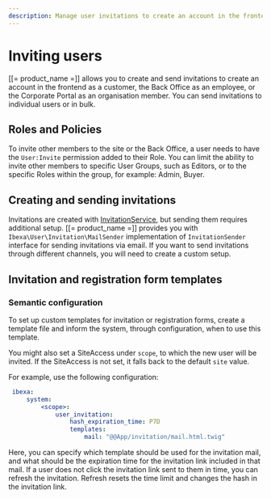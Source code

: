 ```yaml
---
description: Manage user invitations to create an account in the frontend or the Back Office.
---
```


# Inviting users

[[= product_name =]] allows you to create and send invitations to create an account in
the frontend as a customer, the Back Office as an employee, or the Corporate Portal as an organisation member.
You can send invitations to individual users or in bulk.

## Roles and Policies

To invite other members to the site or the Back Office, a user needs to have the `User:Invite` permission added to their Role.
You can limit the ability to invite other members to specific User Groups, 
such as Editors, or to the specific Roles within the group, for example: Admin, Buyer.

## Creating and sending invitations

Invitations are created with [InvitationService](https://github.com/ibexa/user/blob/main/src/lib/Invitation/InvitationService.php),
but sending them requires additional setup.
[[= product_name =]] provides you with `Ibexa\User\Invitation\MailSender` implementation of
`InvitationSender` interface for sending invitations via email.
If you want to send invitations through different channels, you will need to create a custom setup.

## Invitation and registration form templates

### Semantic configuration

To set up custom templates for invitation or registration forms,
create a template file and inform the system, through configuration, when to use this template.

You might also set a SiteAccess under `scope`, to which the new user will be invited.
If the SiteAccess is not set, it falls back to the default `site` value.

For example, use the following configuration:

```yaml
 ibexa:
     system:
         <scope>:
             user_invitation:
                 hash_expiration_time: P7D
                 templates:
                     mail: "@@App/invitation/mail.html.twig"
```

Here, you can specify which template should be used for the invitation mail,
and what should be the expiration time for the invitation link included in that mail.
If a user does not click the invitation link sent to them in time, you can refresh the invitation.
Refresh resets the time limit and changes the hash in the invitation link.
